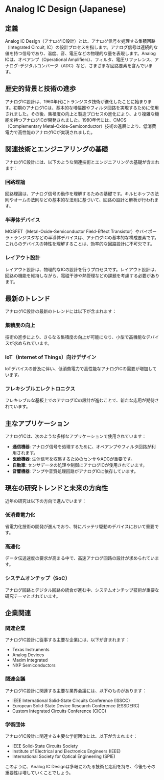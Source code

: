 # Analog IC Design (Japanese)

## 定義
Analog IC Design（アナログIC設計）とは、アナログ信号を処理する集積回路（Integrated Circuit, IC）の設計プロセスを指します。アナログ信号は連続的な値を持つ信号であり、温度、音、電圧などの物理的な量を表現します。Analog ICは、オペアンプ（Operational Amplifiers）、フィルタ、電圧リファレンス、アナログ-デジタルコンバータ（ADC）など、さまざまな回路要素を含んでいます。

## 歴史的背景と技術の進歩
アナログIC設計は、1960年代にトランジスタ技術が進化したことに始まります。初期のアナログICは、基本的な増幅器やフィルタ回路を実現するために使用されました。その後、集積度の向上と製造プロセスの進化により、より複雑な機能を持つアナログICが開発されました。1980年代には、CMOS（Complementary Metal-Oxide-Semiconductor）技術の進展により、低消費電力で高性能のアナログICが実現されました。

## 関連技術とエンジニアリングの基礎
アナログIC設計には、以下のような関連技術とエンジニアリングの基礎が含まれます：

### 回路理論
回路理論は、アナログ信号の動作を理解するための基礎です。キルヒホッフの法則やオームの法則などの基本的な法則に基づいて、回路の設計と解析が行われます。

### 半導体デバイス
MOSFET（Metal-Oxide-Semiconductor Field-Effect Transistor）やバイポーラトランジスタなどの半導体デバイスは、アナログICの基本的な構成要素です。これらのデバイスの特性を理解することは、効率的な回路設計に不可欠です。

### レイアウト設計
レイアウト設計は、物理的なICの設計を行うプロセスです。レイアウト設計は、回路の機能を維持しながら、電磁干渉や熱管理などの課題を考慮する必要があります。

## 最新のトレンド
アナログIC設計の最新のトレンドには以下が含まれます：

### 集積度の向上
技術の進歩により、さらなる集積度の向上が可能になり、小型で高機能なデバイスが求められています。

### IoT（Internet of Things）向けデザイン
IoTデバイスの普及に伴い、低消費電力で高性能なアナログICの需要が増加しています。

### フレキシブルエレクトロニクス
フレキシブルな基板上でのアナログICの設計が進むことで、新たな応用が期待されています。

## 主なアプリケーション
アナログICは、次のような多様なアプリケーションで使用されています：

- **通信機器**: アナログ信号を処理するために、オペアンプやフィルタ回路が利用されます。
- **医療機器**: 生体信号を収集するためのセンサやADCが重要です。
- **自動車**: センサデータの処理や制御にアナログICが使用されています。
- **音響機器**: アンプや音質処理回路がアナログICに依存しています。

## 現在の研究トレンドと未来の方向性
近年の研究は以下の方向で進んでいます：

### 低消費電力化
省電力化技術の開発が進んでおり、特にバッテリ駆動のデバイスにおいて重要です。

### 高速化
データ伝送速度の要求が高まる中で、高速アナログ回路の設計が求められています。

### システムオンチップ（SoC）
アナログ回路とデジタル回路の統合が進む中、システムオンチップ技術が重要な研究テーマとされています。

## 企業関連
### 関連企業
アナログIC設計に従事する主要な企業には、以下が含まれます：
- Texas Instruments
- Analog Devices
- Maxim Integrated
- NXP Semiconductors

### 関連会議
アナログIC設計に関連する主要な業界会議には、以下のものがあります：
- IEEE International Solid-State Circuits Conference (ISSCC)
- European Solid-State Device Research Conference (ESSDERC)
- Custom Integrated Circuits Conference (CICC)

### 学術団体
アナログIC設計に関連する主要な学術団体には、以下が含まれます：
- IEEE Solid-State Circuits Society
- Institute of Electrical and Electronics Engineers (IEEE)
- International Society for Optical Engineering (SPIE)

このように、Analog IC Designは多岐にわたる技術と応用を持ち、今後もその重要性は増していくことでしょう。